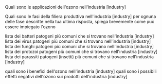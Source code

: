 Quali sono le applicazioni dell'ozono nell'industria [industry]

Quali sono le fasi della filiera produttiva nell'industria [industry]
    per ognuna delle fase descritte nella tua ultima risposta, spiega brevemente come può essere impiegato l'ozono



lista dei batteri patogeni più comuni che si trovano nell'industria [industry]
lista dei virus patogeni più comuni che si trovano nell'industria [industry]
lista dei funghi patogeni più comuni che si trovano nell'industria [industry]
lista dei protozoi patogeni più comuni che si trovano nell'industria [industry]
lista dei parassiti patogeni (insetti) più comuni che si trovano nell'industria [industry]

quali sono i benefici dell'ozono nell'industria [industry]
quali sono i possibili effetti negativi dell'ozono sui prodotti dell'industria [industry]



